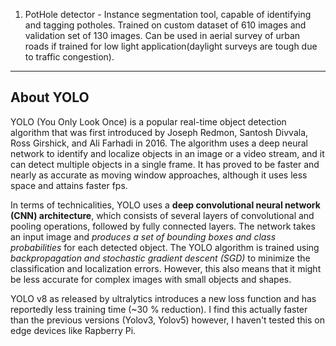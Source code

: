 1) PotHole detector - Instance segmentation tool, capable of identifying and tagging potholes. Trained on custom dataset of 610 images and validation set of 130 images. Can be used in aerial survey of urban roads if trained for low light application(daylight surveys are tough due to traffic congestion). 
------
About YOLO
-------

YOLO (You Only Look Once) is a popular real-time object detection algorithm that was first introduced by Joseph Redmon, Santosh Divvala, Ross Girshick, and Ali Farhadi in 2016. The algorithm uses a deep neural network to identify and localize objects in an image or a video stream, and it can detect multiple objects in a single frame.
It has proved to be faster and nearly as accurate as moving window approaches, although it uses less space and attains faster fps.

In terms of technicalities, YOLO uses a **deep convolutional neural network (CNN) architecture**, which consists of several layers of convolutional and pooling operations, followed by fully connected layers. The network takes an input image and *produces a set of bounding boxes and class probabilities* for each detected object. The YOLO algorithm is trained using *backpropagation and stochastic gradient descent (SGD)* to minimize the classification and localization errors. However, this also means that it might be less accurate for complex images with small objects and shapes.

YOLO v8 as released by ultralytics introduces a new loss function and has reportedly less training time (~30 % reduction). I find this actually faster than the previous versions (Yolov3, Yolov5) however, I haven't tested this on edge devices like Rapberry Pi. 
